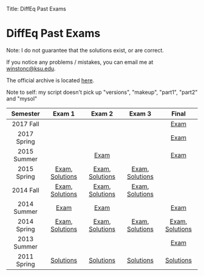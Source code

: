 Title: DiffEq Past Exams

# DiffEq Past Exams 

Note: I do not guarantee that the solutions exist, or are correct. 

If you notice any problems / mistakes, you can email me at winstonc@ksu.edu.

The official archive is located [here](https://archive.math.ksu.edu/course?course=math240).

Note to self: my script doesn't pick up "versions", "makeup", "part1", "part2" and "mysol"


|  Semester   |                                Exam 1                                 |                                Exam 2                                 |                                Exam 3                                 |                                 Final                                 |
|:-----------:|:---------------------------------------------------------------------:|:---------------------------------------------------------------------:|:---------------------------------------------------------------------:|:---------------------------------------------------------------------:|
|  2017 Fall  |                                                                       |                                                                       |                                                                       |                     [Exam](./2017-fall-final.pdf)                     |
| 2017 Spring |                                                                       |                                                                       |                                                                       |                     [Exam](2017-spring-final.pdf)                     |
| 2015 Summer |                                                                       |                     [Exam](2015-summer-exam2.pdf)                     |                                                                       |                     [Exam](2015-summer-final.pdf)                     |
| 2015 Spring | [Exam](2015-spring-exam1.pdf), [Solutions](2015-spring-exam1-sol.pdf) | [Exam](2015-spring-exam2.pdf), [Solutions](2015-spring-exam2-sol.pdf) | [Exam](2015-spring-exam3.pdf), [Solutions](2015-spring-exam3-sol.pdf) |                                                                       |
|  2014 Fall  |   [Exam](2014-fall-exam1.pdf), [Solutions](2014-fall-exam1-sol.pdf)   |   [Exam](2014-fall-exam2.pdf), [Solutions](2014-fall-exam2-sol.pdf)   |   [Exam](2014-fall-exam3.pdf), [Solutions](2014-fall-exam3-sol.pdf)   |                                                                       |
| 2014 Summer |                     [Exam](2014-summer-exam1.pdf)                     |                     [Exam](2014-summer-exam2.pdf)                     |                                                                       |                     [Exam](2014-summer-final.pdf)                     |
| 2014 Spring | [Exam](2014-spring-exam1.pdf), [Solutions](2014-spring-exam1-sol.pdf) | [Exam](2014-spring-exam2.pdf), [Solutions](2014-spring-exam2-sol.pdf) | [Exam](2014-spring-exam3.pdf), [Solutions](2014-spring-exam3-sol.pdf) | [Exam](2014-spring-final.pdf), [Solutions](2014-spring-final-sol.pdf) |
| 2013 Summer |                                                                       |                                                                       |                                                                       |                     [Exam](2013-summer-final.pdf)                     |
| 2011 Spring |                [Solutions](2011-spring-exam1-sol.pdf)                 |                [Solutions](2011-spring-exam2-sol.pdf)                 |                [Solutions](2011-spring-exam3-sol.pdf)                 |                [Solutions](2011-spring-final-sol.pdf)                 |


